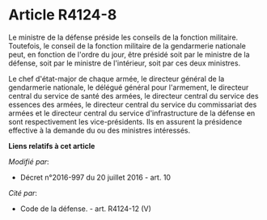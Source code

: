 # Article R4124-8

Le ministre de la défense préside les conseils de la fonction militaire. Toutefois, le conseil de la fonction militaire de la
gendarmerie nationale peut, en fonction de l'ordre du jour, être présidé soit par le ministre de la défense, soit par le
ministre de l'intérieur, soit par ces deux ministres.

Le chef d'état-major de chaque armée, le directeur général de la gendarmerie nationale, le délégué général pour l'armement,
le directeur central du service de santé des armées, le directeur central du service des essences des armées, le directeur
central du service du commissariat des armées et le directeur central du service d'infrastructure de la défense en sont
respectivement les vice-présidents. Ils en assurent la présidence effective à la demande du ou des ministres intéressés.

**Liens relatifs à cet article**

_Modifié par_:

  - Décret n°2016-997 du 20 juillet 2016 - art. 10

_Cité par_:

  - Code de la défense. - art. R4124-12 (V)
